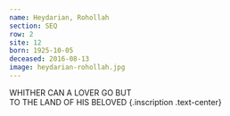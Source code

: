 ```yaml
---
name: Heydarian, Rohollah
section: SEQ
row: 2
site: 12
born: 1925-10-05
deceased: 2016-08-13
image: heydarian-rohollah.jpg
---
```


WHITHER CAN A LOVER GO BUT \
TO THE LAND OF HIS BELOVED
{.inscription .text-center}

